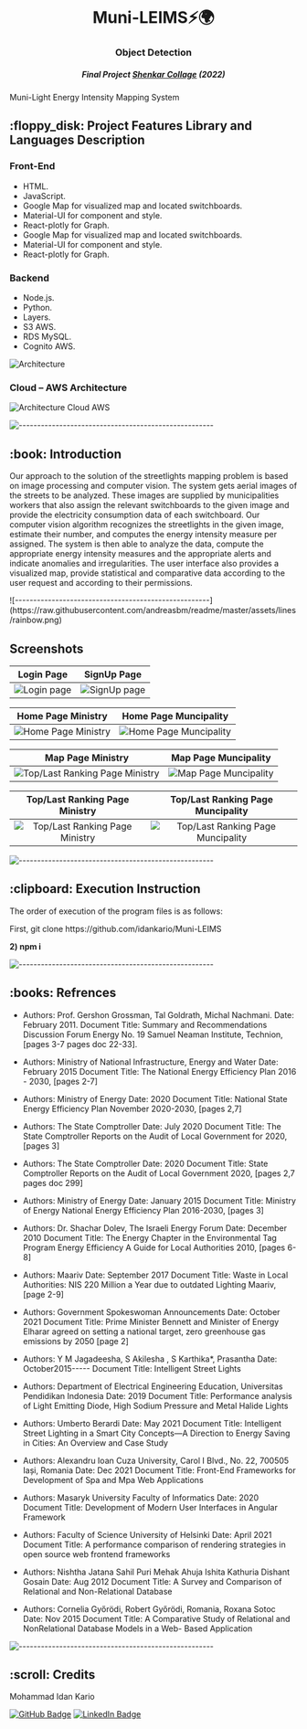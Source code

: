 <h1 align="center"> Muni-LEIMS⚡🌍 </h1>
<h3 align="center"> Object Detection </h3>
<h5 align="center"> Final Project <a href="https://www.shenkar.ac.il/he">Shenkar Collage</a> (2022) </h5>

<p>Muni-Light	Energy Intensity  Mapping System </p>

<h2> :floppy_disk: Project Features Library and Languages Description</h2>

### Front-End
* HTML.
* JavaScript.
* Google Map for visualized map and located switchboards.
* Material-UI for component and style.
* React-plotly for Graph.
* Google Map for visualized map and located switchboards.
* Material-UI for component and style.
* React-plotly for Graph.

### Backend
* Node.js.
* Python.
* Layers.
* S3 AWS.
* RDS MySQL.
* Cognito AWS.

![Architecture](./architecture/features.png) 


### Cloud – AWS Architecture

![Architecture Cloud AWS](./architecture/CloudAWS.png) 

![-----------------------------------------------------](https://raw.githubusercontent.com/andreasbm/readme/master/assets/lines/rainbow.png)

<h2> :book: Introduction</h2>

<p>Our approach to the solution of the streetlights mapping problem is based on image processing and computer vision. The system gets aerial images of the streets to be analyzed. These images are supplied by municipalities workers that also assign the relevant switchboards to the given image and provide the electricity consumption data of each switchboard. Our computer vision algorithm recognizes the streetlights in the given image, estimate their number, and computes the energy intensity measure per assigned.
The system is then able to analyze the data, compute the appropriate energy intensity measures and the appropriate alerts and indicate anomalies and irregularities. The user interface also provides a visualized map, provide statistical and comparative data according to the user request and according to their permissions.
</p>
![-----------------------------------------------------](https://raw.githubusercontent.com/andreasbm/readme/master/assets/lines/rainbow.png)

## Screenshots

Login Page  |  SignUp Page 
:------------------------:|:-------------------------:
![Login page](./screen/siginin.png)  |  ![SignUp page](./screen/siginup.png)


Home Page Ministry  |  Home Page Muncipality
:------------------------:|:-------------------------:
![Home Page Ministry](./screen/home-page-ministry.png)  |  ![Home Page Muncipality](./screen/home-page-muncipality.png) 

Map Page Ministry  |  Map Page Muncipality
:------------------------:|:-------------------------:
![Top/Last Ranking Page Ministry](./screen/map-page-ministry.png)  |  ![Map Page Muncipality](./screen/map-page-muncipality.png) 

Top/Last Ranking Page Ministry  |  Top/Last Ranking Page Muncipality
:------------------------:|:-------------------------:
![Top/Last Ranking Page Ministry](./screen/top-last-ranking-page-ministry.png)  |  ![Top/Last Ranking Page Muncipality](./screen/top-last-ranking-page-muncipality.png) 


![-----------------------------------------------------](https://raw.githubusercontent.com/andreasbm/readme/master/assets/lines/rainbow.png)
<h2> :clipboard: Execution Instruction</h2>
<p>The order of execution of the program files is as follows:</p>
<p>First, git clone https://github.com/idankario/Muni-LEIMS
</p>
<p><b>2) npm i</b></p>

![-----------------------------------------------------](https://raw.githubusercontent.com/andreasbm/readme/master/assets/lines/rainbow.png)

<h2> :books: Refrences</h2>
<ul>
    <li>
        <p>
            Authors: Prof. Gershon Grossman, Tal Goldrath, Michal Nachmani.
            Date: February 2011.
            Document Title: Summary and Recommendations Discussion Forum Energy No. 19 Samuel Neaman Institute,
            Technion, [pages 3-7 pages doc 22-33].
        </p>
    </li>
    <li>
        <p>
            Authors: Ministry of National Infrastructure, Energy and Water
            Date: February 2015
            Document Title: The National Energy Efficiency Plan 2016 - 2030, [pages 2-7]
        </p>
    </li>
    </li>
    <li>
        <p>
            Authors: Ministry of Energy
            Date: 2020
            Document Title: National State Energy Efficiency Plan November 2020-2030, [pages 2,7]
        </p>
    </li>
    <li>
        <p>
            Authors: The State Comptroller
            Date: July 2020
            Document Title: The State Comptroller Reports on the Audit of Local Government for 2020, [pages 3]
        </p>
    </li>
    <li>
        <p>
            Authors: The State Comptroller
            Date: 2020
            Document Title: State Comptroller Reports on the Audit of Local Government 2020, [pages 2,7 pages doc
            299]
        </p>
    </li>
    <li>
        <p>
            Authors: Ministry of Energy
            Date: January 2015
            Document Title: Ministry of Energy National Energy Efficiency Plan 2016-2030, [pages 3]
        </p>
    </li>
    </li>
    <li>
        <p>
            Authors: Dr. Shachar Dolev, The Israeli Energy Forum
            Date: December 2010
            Document Title: The Energy Chapter in the Environmental Tag Program Energy Efficiency A Guide for Local
            Authorities 2010, [pages 6-8]
        </p>
    </li>
    <li>
        <p>
            Authors: Maariv
            Date: September 2017
            Document Title: Waste in Local Authorities: NIS 220 Million a Year due to outdated Lighting Maariv,
            [page 2-9]
        </p>
    </li>
    <li>
        <p>
            Authors: Government Spokeswoman Announcements
            Date: October 2021
            Document Title: Prime Minister Bennett and Minister of Energy Elharar agreed on setting a national
            target, zero greenhouse gas emissions by 2050 [page 2]
        </p>
    </li>
    <li>
        <p>
            Authors: Y M Jagadeesha, S Akilesha , S Karthika*, Prasantha
            Date: October2015-----
            Document Title: Intelligent Street Lights
        </p>
    </li>
    <li>
        <p>
            Authors: Department of Electrical Engineering Education, Universitas Pendidikan Indonesia
            Date: 2019
            Document Title: Performance analysis of Light Emitting Diode, High Sodium Pressure and Metal Halide
            Lights
        </p>
    </li>
    <li>
        <p>
            Authors: Umberto Berardi
            Date: May 2021
            Document Title: Intelligent Street Lighting in a Smart City Concepts—A Direction to Energy Saving in
            Cities: An Overview and Case Study
        </p>
    </li>
    </li>
    <li>
        <p>
            Authors: Alexandru Ioan Cuza University, Carol I Blvd., No. 22, 700505 Iași, Romania
            Date: Dec 2021
            Document Title: Front-End Frameworks for Development of Spa and Mpa Web Applications
        </p>
    </li>
    <li>
        <p>
            Authors: Masaryk University Faculty of Informatics
            Date: 2020
            Document Title: Development of Modern User Interfaces in Angular Framework
        </p>
    </li>
    <li>
        <p>
            Authors: Faculty of Science University of Helsinki
            Date: April 2021
            Document Title: A performance comparison of rendering strategies in open source web frontend frameworks
        </p>
    </li>
    <li>
        <p>
            Authors: Nishtha Jatana Sahil Puri Mehak Ahuja Ishita Kathuria Dishant Gosain
            Date: Aug 2012
            Document Title: A Survey and Comparison of Relational and Non-Relational Database
        </p>
    </li>
    <li>
        <p>
            Authors: Cornelia Győrödi, Robert Győrödi, Romania, Roxana Sotoc
            Date: Nov 2015
            Document Title: A Comparative Study of Relational and NonRelational Database Models in a Web- Based
            Application
        </p>
    </li>
</ul>


![-----------------------------------------------------](https://raw.githubusercontent.com/andreasbm/readme/master/assets/lines/rainbow.png)

<!-- CREDITS -->
<h2 id="credits"> :scroll: Credits</h2>

Mohammad Idan Kario 

[![GitHub Badge](https://img.shields.io/badge/GitHub-100000?style=for-the-badge&logo=github&logoColor=white)](https://github.com/idankario)
[![LinkedIn Badge](https://img.shields.io/badge/LinkedIn-0077B5?style=for-the-badge&logo=linkedin&logoColor=white)](https://www.linkedin.com/in/idan-kario/)